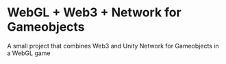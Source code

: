 # WebGL + Web3 + Network for Gameobjects
 A small project that combines Web3 and Unity Network for Gameobjects in a WebGL game
